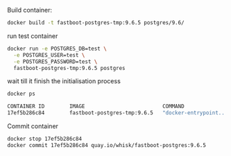 Build container:
```bash
docker build -t fastboot-postgres-tmp:9.6.5 postgres/9.6/
```

run test container

```bash
docker run -e POSTGRES_DB=test \
  -e POSTGRES_USER=test \
  -e POSTGRES_PASSWORD=test \
  fastboot-postgres-tmp:9.6.5 postgres
```

wait till it finish the initialisation process

```bash
docker ps

CONTAINER ID        IMAGE                         COMMAND                  CREATED             STATUS              PORTS                                                      NAMES
17ef5b286c84        fastboot-postgres-tmp:9.6.5   "docker-entrypoint..."   34 seconds ago      Up 32 seconds       5432/tcp                                                   unruffled_meninsky
```

Commit container
```bash
docker stop 17ef5b286c84
docker commit 17ef5b286c84 quay.io/whisk/fastboot-postgres:9.6.5
```
